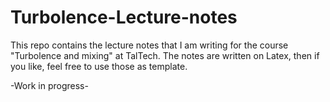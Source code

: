 # Turbolence-Lecture-notes
This repo contains the lecture notes that I am writing for the course "Turbolence and mixing" at TalTech.
The notes are written on Latex, then if you like, feel free to use those as template.

-Work in progress-
